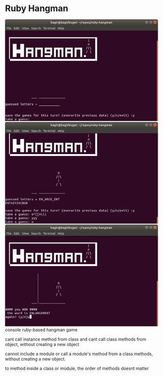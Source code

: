 # Ruby Hangman 
![start](screenshots/1.png)![current game](screenshots/2.png)![winning](screenshots/3.png)
 console ruby-based hangman game

cant call instance method from class and cant call class methods from object, without creating a new object

cannot include a module or call a module's method from a class methods, without creating a new object.

to method inside a class or module, the order of methods doesnt matter